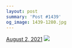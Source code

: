 ```yaml
---
layout: post
summary: 'Post #1439'
og_image: 1439-1280.jpg
---
```


<p>
  <time>
    <a href="/1439">August 2, 2021</a>
  </time>
  <a href="/1439">
    <img src="{{ site.assets_url }}/1439-640.jpg" srcset="{{ site.assets_url }}/1439-320.jpg 320w, {{ site.assets_url }}/1439-640.jpg 640w, {{ site.assets_url }}/1439-960.jpg 960w, {{ site.assets_url }}/1439-1280.jpg 1280w" sizes="(min-width: 700px) 50vw, calc(100vw - 2rem)" />
  </a>
</p>
